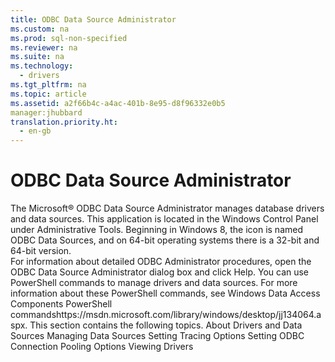 ```yaml
---
title: ODBC Data Source Administrator
ms.custom: na
ms.prod: sql-non-specified
ms.reviewer: na
ms.suite: na
ms.technology: 
  - drivers
ms.tgt_pltfrm: na
ms.topic: article
ms.assetid: a2f66b4c-a4ac-401b-8e95-d8f96332e0b5
manager:jhubbard
translation.priority.ht: 
  - en-gb
---
```

# ODBC Data Source Administrator
<?xml version="1.0" encoding="utf-8"?>
<developerConceptualDocument xmlns="http://ddue.schemas.microsoft.com/authoring/2003/5" xmlns:xlink="http://www.w3.org/1999/xlink" xmlns:xsi="http://www.w3.org/2001/XMLSchema-instance" xsi:schemaLocation="http://ddue.schemas.microsoft.com/authoring/2003/5 http://dduestorage.blob.core.windows.net/ddueschema/developer.xsd">
  <introduction>
    <para>The Microsoft® ODBC Data Source Administrator manages database drivers and data sources. This application is located in the Windows Control Panel under <legacyBold>Administrative Tools</legacyBold>. Beginning in Windows 8, the icon is named <legacyBold>ODBC Data Sources</legacyBold>, and on 64-bit operating systems there is a 32-bit and 64-bit version.</para>
  </introduction>
  <section>
    <content>
      <para>For information about detailed ODBC Administrator procedures, open the <legacyLink xlink:href="eea94d94-f53b-4289-ae75-9ccccde15333">ODBC Data Source Administrator</legacyLink> dialog box and click <legacyBold>Help</legacyBold>.</para>
      <para>You can use PowerShell commands to manage drivers and data sources. For more information about these PowerShell commands, see <externalLink><linkText>Windows Data Access Components PowerShell commands</linkText><linkUri>https://msdn.microsoft.com/library/windows/desktop/jj134064.aspx</linkUri></externalLink>.</para>
      <para>This section contains the following topics.</para>
      <list class="bullet">
        <listItem>
          <para>
            <legacyLink xlink:href="2bb83ef1-4bbe-4be3-8c32-c4d1140aae1d">About Drivers and Data Sources</legacyLink>
          </para>
        </listItem>
        <listItem>
          <para>
            <legacyLink xlink:href="67cc4945-4850-4eb4-8da6-b835ddaeca4c">Managing Data Sources</legacyLink>
          </para>
        </listItem>
        <listItem>
          <para>
            <legacyLink xlink:href="44404a79-b716-4bc1-9ffb-70cd8239d237">Setting Tracing Options</legacyLink>
          </para>
        </listItem>
        <listItem>
          <para>
            <legacyLink xlink:href="037e2f78-f204-40f4-b4ab-d9cdf562012b">Setting ODBC Connection Pooling Options</legacyLink>
          </para>
        </listItem>
        <listItem>
          <para>
            <legacyLink xlink:href="6d43ae52-c6f8-4f07-8911-4d5278dd439e">Viewing Drivers</legacyLink>
          </para>
        </listItem>
      </list>
    </content>
  </section>
  <relatedTopics />
</developerConceptualDocument>